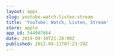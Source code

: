 ```yaml
---
layout: apps
slug: youtube-watch-listen-stream
title: 'YouTube: Watch, Listen, Stream'
store: apple
app_id: 544007664
date: 2019-09-30T21:28:00Z
published: 2012-09-11T07:23:19Z
---
```


